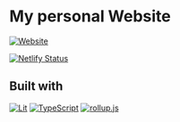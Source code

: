 # My personal Website

[![Website](https://a11ybadges.com/badge?logo=link&text=noelmace.com)](https://noelmace.com)

[![Netlify Status](https://api.netlify.com/api/v1/badges/1c79fd5e-63f1-4790-a751-9ab1536ab793/deploy-status)](https://app.netlify.com/sites/noelmace-page/deploys)

## Built with

[![Lit](https://a11ybadges.com/badge?logo=lit)](https://lit.dev)
[![TypeScript](https://a11ybadges.com/badge?logo=typescript)](https://www.typescriptlang.org/)
[![rollup.js](https://a11ybadges.com/badge?logo=rollupdotjs)](https://rollupjs.org/)
